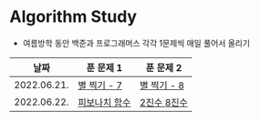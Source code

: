 # Algorithm Study
- 여름방학 동안 백준과 프로그래머스 각각 1문제씩 매일 풀어서 올리기

|날짜|푼 문제 1|푼 문제 2|
|------|---|---|
|2022.06.21.|[별 찍기 - 7](https://www.acmicpc.net/problem/2444)|[별 찍기 - 8](https://www.acmicpc.net/problem/2445)|
|2022.06.22.|[피보나치 함수](https://www.acmicpc.net/problem/1003)|[2진수 8진수](https://www.acmicpc.net/problem/1373)|